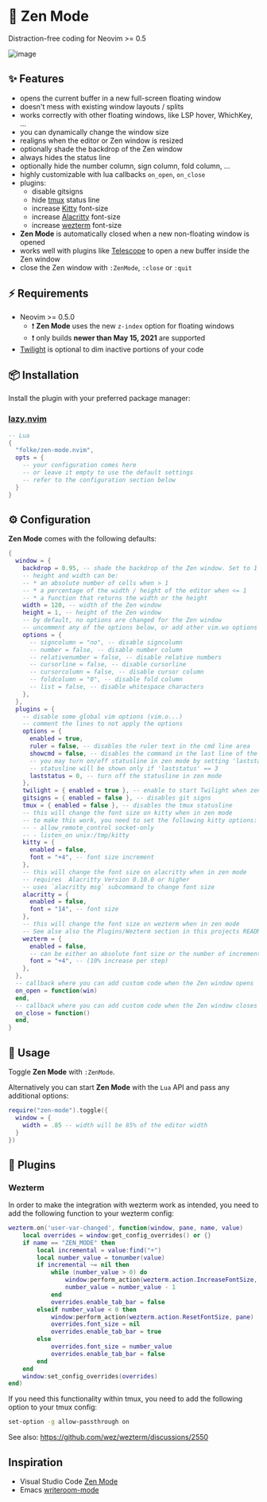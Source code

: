 # 🧘  Zen Mode

Distraction-free coding for Neovim >= 0.5

![image](https://user-images.githubusercontent.com/292349/118454007-b7d8c900-b6ac-11eb-8263-015a8d929644.png)

## ✨ Features

- opens the current buffer in a new full-screen floating window
- doesn't mess with existing window layouts / splits
- works correctly with other floating windows, like LSP hover, WhichKey, ...
- you can dynamically change the window size
- realigns when the editor or Zen window is resized
- optionally shade the backdrop of the Zen window
- always hides the status line
- optionally hide the number column, sign column, fold column, ...
- highly customizable with lua callbacks `on_open`, `on_close`
- plugins:
  - disable gitsigns
  - hide [tmux](https://github.com/tmux/tmux) status line
  - increase [Kitty](https://sw.kovidgoyal.net/kitty/) font-size
  - increase [Alacritty](https://alacritty.org/) font-size
  - increase [wezterm](https://wezfurlong.org/wezterm/) font-size
- **Zen Mode** is automatically closed when a new non-floating window is opened
- works well with plugins like [Telescope](https://github.com/nvim-telescope/telescope.nvim) to open a new buffer inside the Zen window
- close the Zen window with `:ZenMode`, `:close` or `:quit`

## ⚡️ Requirements

- Neovim >= 0.5.0
  - ❗ **Zen Mode** uses the new `z-index` option for floating windows
  - ❗ only builds **newer than May 15, 2021** are supported
- [Twilight](https://github.com/folke/twilight.nvim) is optional to dim inactive portions of your code

## 📦 Installation

Install the plugin with your preferred package manager:

### [lazy.nvim](https://github.com/folke/lazy.nvim)

```lua
-- Lua
{
  "folke/zen-mode.nvim",
  opts = {
    -- your configuration comes here
    -- or leave it empty to use the default settings
    -- refer to the configuration section below
  }
}
```

## ⚙️ Configuration

**Zen Mode** comes with the following defaults:

```lua
{
  window = {
    backdrop = 0.95, -- shade the backdrop of the Zen window. Set to 1 to keep the same as Normal
    -- height and width can be:
    -- * an absolute number of cells when > 1
    -- * a percentage of the width / height of the editor when <= 1
    -- * a function that returns the width or the height
    width = 120, -- width of the Zen window
    height = 1, -- height of the Zen window
    -- by default, no options are changed for the Zen window
    -- uncomment any of the options below, or add other vim.wo options you want to apply
    options = {
      -- signcolumn = "no", -- disable signcolumn
      -- number = false, -- disable number column
      -- relativenumber = false, -- disable relative numbers
      -- cursorline = false, -- disable cursorline
      -- cursorcolumn = false, -- disable cursor column
      -- foldcolumn = "0", -- disable fold column
      -- list = false, -- disable whitespace characters
    },
  },
  plugins = {
    -- disable some global vim options (vim.o...)
    -- comment the lines to not apply the options
    options = {
      enabled = true,
      ruler = false, -- disables the ruler text in the cmd line area
      showcmd = false, -- disables the command in the last line of the screen
      -- you may turn on/off statusline in zen mode by setting 'laststatus' 
      -- statusline will be shown only if 'laststatus' == 3
      laststatus = 0, -- turn off the statusline in zen mode
    },
    twilight = { enabled = true }, -- enable to start Twilight when zen mode opens
    gitsigns = { enabled = false }, -- disables git signs
    tmux = { enabled = false }, -- disables the tmux statusline
    -- this will change the font size on kitty when in zen mode
    -- to make this work, you need to set the following kitty options:
    -- - allow_remote_control socket-only
    -- - listen_on unix:/tmp/kitty
    kitty = {
      enabled = false,
      font = "+4", -- font size increment
    },
    -- this will change the font size on alacritty when in zen mode
    -- requires  Alacritty Version 0.10.0 or higher
    -- uses `alacritty msg` subcommand to change font size
    alacritty = {
      enabled = false,
      font = "14", -- font size
    },
    -- this will change the font size on wezterm when in zen mode
    -- See alse also the Plugins/Wezterm section in this projects README
    wezterm = {
      enabled = false,
      -- can be either an absolute font size or the number of incremental steps
      font = "+4", -- (10% increase per step)
    },
  },
  -- callback where you can add custom code when the Zen window opens
  on_open = function(win)
  end,
  -- callback where you can add custom code when the Zen window closes
  on_close = function()
  end,
}
```

## 🚀 Usage

Toggle **Zen Mode** with `:ZenMode`.

Alternatively you can start **Zen Mode** with the `Lua` API and pass any additional options:

```lua
require("zen-mode").toggle({
  window = {
    width = .85 -- width will be 85% of the editor width
  }
})
```

## 🧩 Plugins

### Wezterm

In order to make the integration with wezterm work as intended, you need to add
the following function to your wezterm config:

```lua
wezterm.on('user-var-changed', function(window, pane, name, value)
    local overrides = window:get_config_overrides() or {}
    if name == "ZEN_MODE" then
        local incremental = value:find("+")
        local number_value = tonumber(value)
        if incremental ~= nil then
            while (number_value > 0) do
                window:perform_action(wezterm.action.IncreaseFontSize, pane)
                number_value = number_value - 1
            end
            overrides.enable_tab_bar = false
        elseif number_value < 0 then
            window:perform_action(wezterm.action.ResetFontSize, pane)
            overrides.font_size = nil
            overrides.enable_tab_bar = true
        else
            overrides.font_size = number_value
            overrides.enable_tab_bar = false
        end
    end
    window:set_config_overrides(overrides)
end)
```

If you need this functionality within tmux, you need to add the following option
to your tmux config:

```zsh
set-option -g allow-passthrough on
```

See also: https://github.com/wez/wezterm/discussions/2550

## Inspiration

- Visual Studio Code [Zen Mode](https://code.visualstudio.com/docs/getstarted/userinterface#_zen-mode)
- Emacs [writeroom-mode](https://github.com/joostkremers/writeroom-mode)
